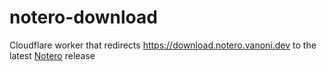 # notero-download

Cloudflare worker that redirects https://download.notero.vanoni.dev to the
latest [Notero](https://github.com/dvanoni/notero) release
